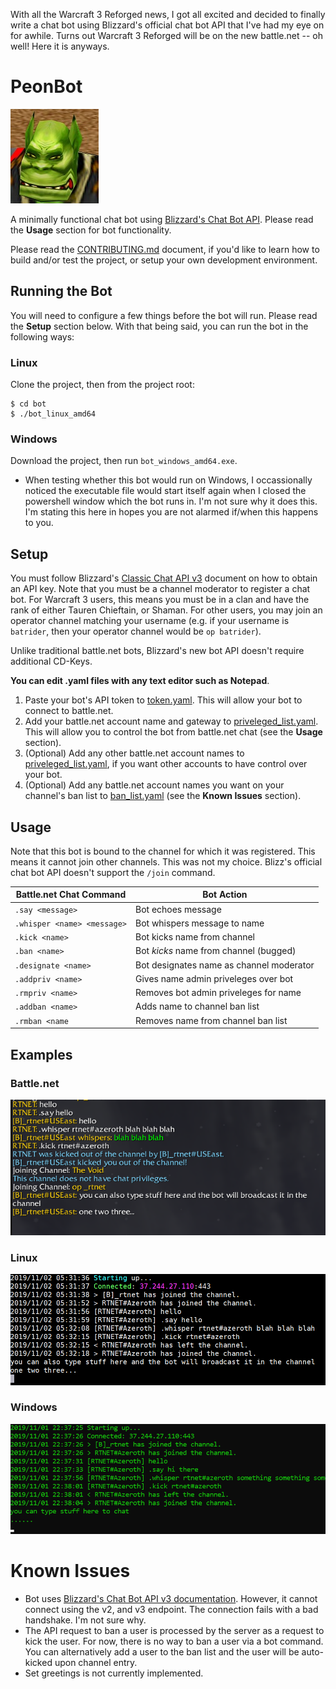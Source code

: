 With all the Warcraft 3 Reforged news, I got all excited and decided to
finally write a chat bot using Blizzard's official chat bot API that I've
had my eye on for awhile. Turns out Warcraft 3 Reforged will be on the new
battle.net -- oh well! Here it is anyways.

# PeonBot

![peon](assets/peon.png)

A minimally functional chat bot using
[Blizzard's Chat Bot API](https://us.battle.net/forums/en/bnet/topic/20767769228).
Please read the **Usage** section for bot functionality.

Please read the [CONTRIBUTING.md](CONTRIBUTING.md) document, if you'd like
to learn how to build and/or test the project, or setup your own
development environment.

## Running the Bot

You will need to configure a few things before the bot will run. Please
read the **Setup** section below. With that being said, you can run the bot
in the following ways:

### Linux
Clone the project, then from the project root:
```
$ cd bot
$ ./bot_linux_amd64
```

### Windows
Download the project, then run `bot_windows_amd64.exe`.
* When testing whether this bot would run on Windows, I occassionally
noticed the executable file would start itself again when I closed the
powershell window which the bot runs in. I'm not sure why it does this.
I'm stating this here in hopes you are not alarmed if/when this happens
to you.

## Setup
You must follow Blizzard's
[Classic Chat API v3](https://s3-us-west-1.amazonaws.com/static-assets.classic.blizzard.com/public/Chat+Bot+API+Alpha+v3.pdf)
document on how to obtain an API key. Note that you must be a channel
moderator to register a chat bot. For Warcraft 3 users, this means you
must be in a clan and have the rank of either Tauren Chieftain, or Shaman.
For other users, you may join an operator channel matching your username
(e.g. if your username is `batrider`, then your operator channel would be
`op batrider`).

Unlike traditional battle.net bots, Blizzard's new bot API doesn't require
additional CD-Keys.

**You can edit .yaml files with any text editor such as Notepad**.

1. Paste your bot's API token to [token.yaml](bot/tokens/token.yaml). This
will allow your bot to connect to battle.net.
2. Add your battle.net account name and gateway to
[priveleged_list.yaml](bot/config/priveleged_list.yaml). This will allow
you to control the bot from battle.net chat (see the **Usage** section).
3. (Optional) Add any other battle.net account names to
[priveleged_list.yaml](bot/config/priveleged_list.yaml), if you want other
accounts to have control over your bot.
4. (Optional) Add any battle.net account names you want on your channel's
ban list to [ban_list.yaml](bot/config/ban_list.yaml) (see the **Known
Issues** section).

## Usage

Note that this bot is bound to the channel for which it was registered.
This means it cannot join other channels. This was not my choice. Blizz's
official chat bot API doesn't support the `/join` command.

Battle.net Chat Command | Bot Action
--- | ---
`.say <message>` | Bot echoes message
`.whisper <name> <message>` | Bot whispers message to name
`.kick <name>` | Bot kicks name from channel
`.ban <name>` | Bot *kicks* name from channel (bugged)
`.designate <name>` | Bot designates name as channel moderator
`.addpriv <name>` | Gives name admin priveleges over bot
`.rmpriv <name>` | Removes bot admin priveleges for name
`.addban <name>` | Adds name to channel ban list
`.rmban <name` | Removes name from channel ban list

## Examples

### Battle.net
![battle.net](assets/usage.png)

### Linux
![linux](assets/usage_command_line.png)

### Windows
![windows](assets/usage_command_line_win.png)

# Known Issues
* Bot uses
[Blizzard's Chat Bot API v3 documentation](https://s3-us-west-1.amazonaws.com/static-assets.classic.blizzard.com/public/Chat+Bot+API+Alpha+v3.pdf).
However, it cannot connect using the v2, and v3 endpoint. The connection
fails with a bad handshake. I'm not sure why.
* The API request to ban a user is processed by the server as a request to
kick the user. For now, there is no way to ban a user via a bot command.
You can alternatively add a user to the ban list and the user will be
auto-kicked upon channel entry.
* Set greetings is not currently implemented.